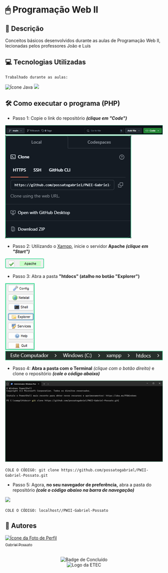 # 🖱 Programação Web II

## 📰 Descrição

Conceitos básicos desenvolvidos durante as aulas de Programação Web II, lecionadas pelos professores João e Luis

## 💻 Tecnologias Utilizadas
`Trabalhado durante as aulas:`

<img src="https://cdn.jsdelivr.net/gh/devicons/devicon@latest/icons/javascript/javascript-original.svg" height = "40" alt = "Ícone Java"/> <img src="https://cdn.jsdelivr.net/gh/devicons/devicon@latest/icons/php/php-original.svg" height = "40"/>
          
## 🛠️ Como executar o programa (PHP)

- Passo 1: Copie o link do repositório ***(clique em "Code")***
<img src = "img/Passo1.jpg">
<img src = "img/Passo2.jpg">

- Passo 2: Utilizando o <a href = "https://www.apachefriends.org/pt_br/index.html">Xampp</a>, inicie o servidor **Apache *(clique em "Start")***
<img src = "img/Passo3.jpg">

- Passo 3: Abra a pasta **"htdocs" (atalho no botão "Explorer")**
<img src = "img/Passo4.jpg">
<img src = "img/Passo5.jpg">

- Passo 4: **Abra a pasta com o Terminal** *(clique com o botão direito)* e clone o repositório ***(cole o código abaixo)*** 
<img src = "img/Passo4_1.jpg">

```COLE O CÓDIGO: git clone https://github.com/possatogabriel/PWII-Gabriel-Possato.git```

- Passo 5: Agora, **no seu navegador de preferência,** abra a pasta do repositório ***(cole o código abaixo na barra de navegação)***
<img src = "img/Passo6.jpg">

```COLE O CÓDIGO: localhost//PWII-Gabriel-Possato```

## 🙋 Autores
[<img loading="lazy" src="https://avatars.githubusercontent.com/u/136634888?v=4" width=80 alt = "Ícone da Foto de Perfil"> <br> <sub> Gabriel Possato </sub>](https://github.com/possatogabriel)
<br>
<br>
<p align = "center"> <img alt="Badge de Concluído" src="https://img.shields.io/badge/STATUS%20%20%20%20%20%20%20%20%20%20%20%20%20%20%20-concluído-green?style=for-the-badge"> <br/> <img src = "img/etec1.png" height = "50" alt = "Logo da ETEC"> </p>
